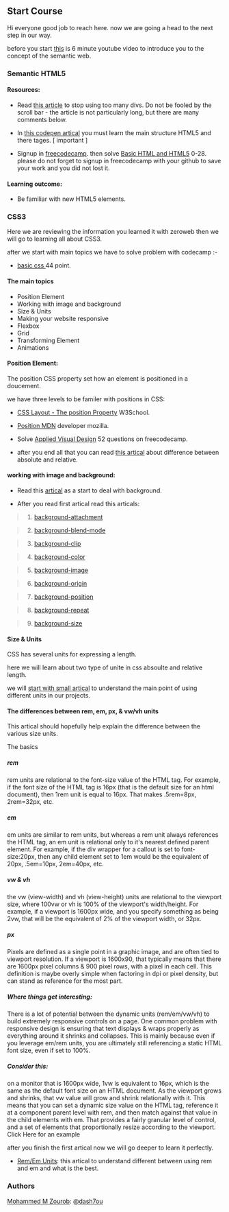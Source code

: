 ## Start Course

Hi everyone good job to reach here. now we are going a head to the next step in our way. 

before you start [this](https://www.youtube.com/watch?gl=GB&hl=en-GB&v=OGg8A2zfWKg) is 6 minute youtube video to introduce you to the concept of the semantic web.

### Semantic HTML5


#### Resources:

* Read [this article](https://www.smashingmagazine.com/2013/01/the-importance-of-sections/#the-problem-with-div) to stop using too many divs. Do not be fooled by the scroll bar - the article is not particularly long, but there are many comments below.

* In [this codepen artical](https://codepen.io/mi-lee/post/an-overview-of-html5-semantics) you must learn the main structure HTML5 and there tages. [ important ]

* Signup in [freecodecamp](https://www.freecodecamp.org/). then solve [Basic HTML and HTML5](https://www.freecodecamp.org/learn/) 0-28. please do not forget to signup in freecodecamp with your github to save your work and you did not lost it.

#### Learning outcome:

* Be familiar with new HTML5 elements.


### CSS3

Here we are reviewing the information you learned it with zeroweb then we will go to learning all about CSS3.

after we start with main topics we have to solve problem with codecamp :-

* [basic css ](https://www.freecodecamp.org/learn) 44 point.

#### The main topics
* Position Element
* Working with image and background
* Size & Units
* Making your website responsive
* Flexbox
* Grid
* Transforming Element
* Animations

#### Position Element:

The position CSS property set how an element is positioned in a doucement.

we have three levels to be familer with positions in CSS:

* [CSS Layout - The position Property](https://www.w3schools.com/css/css_positioning.asp) W3School.

* [Position MDN](https://developer.mozilla.org/en-US/docs/Web/CSS/position) developer mozilla.

* Solve [Applied Visual Design](https://www.freecodecamp.org/learn/) 52 questions on freecodecamp.

* after you end all that you can read [this artical](https://medium.com/@leannezhang/difference-between-css-position-absolute-versus-relative-35f064384c6) about difference between absolute and relative.


#### working with image and background:

* Read this [artical](https://www.w3schools.com/css/css_background.asp) as a start to deal with background.

* After you read first artical read this articals:
>   1. [background-attachment](https://www.w3schools.com/cssref/pr_background-attachment.asp) 
    
>  2. [background-blend-mode](https://www.w3schools.com/cssref/pr_background-blend-mode.asp)

 >   3. [background-clip](https://www.w3schools.com/cssref/css3_pr_background-clip.asp)

>    4. [background-color](https://www.w3schools.com/cssref/pr_background-color.asp) 

 >   5. [background-image](https://www.w3schools.com/cssref/pr_background-image.asp) 

  >  6. [background-origin](https://www.w3schools.com/cssref/css3_pr_background-origin.asp)

 >   7. [background-position](https://www.w3schools.com/cssref/pr_background-position.asp)

  >  8. [background-repeat](https://www.w3schools.com/cssref/pr_background-repeat.asp) 

   > 9. [background-size](https://www.w3schools.com/cssref/css3_pr_background-size.asp)

#### Size & Units

CSS has several units for expressing a length.

here we will learn about two type of unite in css absoulte and relative length.

we will [start with small artical](https://www.w3schools.com/cssref/css_units.asp) to understand the main point of using different units in our projects.

#### The differences between rem, em, px, & vw/vh units

This artical should hopefully help explain the difference between the various size units.

The basics
##### rem
rem units are relational to the font-size value of the HTML tag. For example, if the font size of the HTML tag is 16px (that is the default size for an html document), then 1rem unit is equal to 16px. That makes .5rem=8px, 2rem=32px, etc.

##### em
em units are similar to rem units, but whereas a rem unit always references the HTML tag, an em unit is relational only to it's nearest defined parent element. For example, if the div wrapper for a callout is set to font-size:20px, then any child element set to 1em would be the equivalent of 20px, .5em=10px, 2em=40px, etc.

##### vw & vh
the vw (view-width) and vh (view-height) units are relational to the viewport size, where 100vw or vh is 100% of the viewport's width/height. For example, if a viewport is 1600px wide, and you specify something as being 2vw, that will be the equivalent of 2% of the viewport width, or 32px.

##### px
Pixels are defined as a single point in a graphic image, and are often tied to viewport resolution. If a viewport is 1600x90, that typically means that there are 1600px pixel columns & 900 pixel rows, with a pixel in each cell. This definition is maybe overly simple when factoring in dpi or pixel density, but can stand as reference for the most part.

##### Where things get interesting:
There is a lot of potential between the dynamic units (rem/em/vw/vh) to build extremely responsive controls on a page. One common problem with responsive design is ensuring that text displays & wraps properly as everything around it shrinks and collapses. This is mainly because even if you leverage em/rem units, you are ultimately still referencing a static HTML font size, even if set to 100%.

##### Consider this: 

on a monitor that is 1600px wide, 1vw is equivalent to 16px, which is the same as the default font size on an HTML document. As the viewport grows and shrinks, that vw value will grow and shrink relationally with it. This means that you can set a dynamic size value on the HTML tag, reference it at a component parent level with rem, and then match against that value in the child elements with em. That provides a fairly granular level of control, and a set of elements that proportionally resize according to the viewport. Click Here for an example

after you finish the first artical now we will go deeper to learn it perfectly.

*  [Rem/Em Units](https://webdesign.tutsplus.com/tutorials/comprehensive-guide-when-to-use-em-vs-rem--cms-23984): this artical to understand different between using rem and em and what is the best.





### Authors
[Mohammed M Zourob](https://github.com/dash7ou): [@dash7ou](https://github.com/dash7ou)